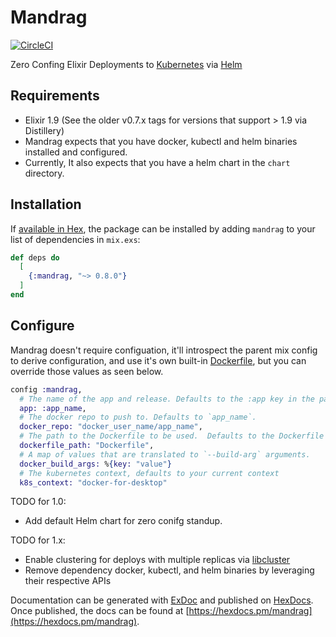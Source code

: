 # Mandrag

[![CircleCI](https://circleci.com/gh/cschiewek/mandrag.svg?style=svg)](https://circleci.com/gh/cschiewek/mandrag)

Zero Confing Elixir Deployments to [Kubernetes](https://kubernetes.io/) via [Helm](https://helm.sh/)

## Requirements
- Elixir 1.9 (See the older v0.7.x tags for versions that support > 1.9 via Distillery)
- Mandrag expects that you have docker, kubectl and helm binaries installed and configured.
- Currently, It also expects that you have a helm chart in the `chart` directory.


## Installation

If [available in Hex](https://hex.pm/docs/publish), the package can be installed
by adding `mandrag` to your list of dependencies in `mix.exs`:

```elixir
def deps do
  [
    {:mandrag, "~> 0.8.0"}
  ]
end
```

## Configure

Mandrag doesn't require configuation, it'll introspect the parent mix config to derive configuration, and use it's own built-in [Dockerfile](https://github.com/cschiewek/mandrag/blob/master/priv/Dockerfile), but you can override those values as seen below.

```elixir
config :mandrag,
  # The name of the app and release. Defaults to the :app key in the parent mix project.
  app: :app_name,
  # The docker repo to push to. Defaults to `app_name`.
  docker_repo: "docker_user_name/app_name",
  # The path to the Dockerfile to be used.  Defaults to the Dockerfile inside this package.
  dockerfile_path: "Dockerfile",
  # A map of values that are translated to `--build-arg` arguments.
  docker_build_args: %{key: "value"}
  # The kubernetes context, defaults to your current context
  k8s_context: "docker-for-desktop"
```

TODO for 1.0:
- Add default Helm chart for zero conifg standup.

TODO for 1.x:
- Enable clustering for deploys with multiple replicas via [libcluster](https://github.com/bitwalker/libcluster)
- Remove dependency docker, kubectl, and helm binaries by leveraging their respective APIs

Documentation can be generated with [ExDoc](https://github.com/elixir-lang/ex_doc)
and published on [HexDocs](https://hexdocs.pm). Once published, the docs can
be found at [https://hexdocs.pm/mandrag](https://hexdocs.pm/mandrag).

